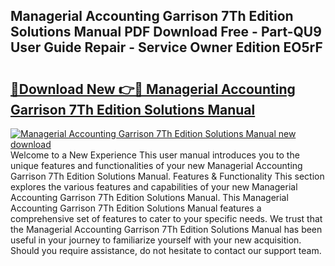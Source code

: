 ## Managerial Accounting Garrison 7Th Edition Solutions Manual PDF Download Free - Part-QU9 User Guide Repair - Service Owner Edition EO5rF

# <h2><a href="http://bc83958.oget.top/?id=Managerial+Accounting+Garrison+7Th+Edition+Solutions+Manual">🔗Download New 👉🔴 Managerial Accounting Garrison 7Th Edition Solutions Manual</a></h2>

[![Managerial Accounting Garrison 7Th Edition Solutions Manual new download](https://i.imgur.com/5g1atiW.png)](http://bc83958.oget.top/?id=Managerial+Accounting+Garrison+7Th+Edition+Solutions+Manual)
Welcome to a New Experience This user manual introduces you to the unique features and functionalities of your new Managerial Accounting Garrison 7Th Edition Solutions Manual. Features & Functionality This section explores the various features and capabilities of your new Managerial Accounting Garrison 7Th Edition Solutions Manual. This Managerial Accounting Garrison 7Th Edition Solutions Manual features a comprehensive set of features to cater to your specific needs. We trust that the Managerial Accounting Garrison 7Th Edition Solutions Manual has been useful in your journey to familiarize yourself with your new acquisition. Should you require assistance, do not hesitate to contact our support team.
